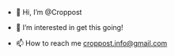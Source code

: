 - 👋 Hi, I’m @Croppost

- 👀 I’m interested in get this going!


- 📫 How to reach me croppost.info@gmail.com

<!---
Croppost/Croppost is a ✨ special ✨ repository because its `README.md` (this file) appears on your GitHub profile.
You can click the Preview link to take a look at your changes.
--->
